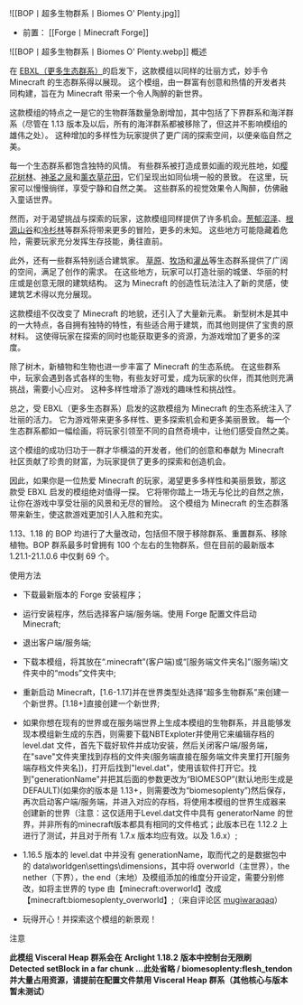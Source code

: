 ![[BOP丨超多生物群系丨Biomes O' Plenty.jpg]]
- 前置：
 [[Forge丨Minecraft Forge]]

![[BOP丨超多生物群系丨Biomes O' Plenty.webp]]
概述

在 [EBXL（更多生态群系）](https://www.mcmod.cn/class/50.html "EBXL（更多生态群系）")的启发下，这款模组以同样的壮丽方式，妙手令 Minecraft 的生态群系得以展现。 这个模组，由一群富有创意和热情的开发者共同构建，旨在为 Minecraft 带来一个令人陶醉的新世界。

这款模组的特点之一是它的生物群落数量急剧增加，其中包括了下界群系和海洋群系（尽管在 1.13 版本及以后，所有的海洋群系都被移除了，但这并不影响模组的雄伟之处）。 这种增加的多样性为玩家提供了更广阔的探索空间，以便亲临自然之美。

每一个生态群系都饱含独特的风情。 有些群系被打造成景如画的观光胜地，如[樱花树林](https://www.mcmod.cn/item/63241.html "樱花树林")、[神圣之泉](https://www.mcmod.cn/item/63240.html "神圣之泉")和[薰衣草花田](https://www.mcmod.cn/item/69429.html "薰衣草花田")，它们呈现出如同仙境一般的景致。 在这里，玩家可以慢慢徜徉，享受宁静和自然之美。 这些群系的视觉效果令人陶醉，仿佛融入童话世界。

然而，对于渴望挑战与探索的玩家，这款模组同样提供了许多机会。[葱郁沼泽](https://www.mcmod.cn/item/67231.html "葱郁沼泽")、[根源山谷](https://www.mcmod.cn/item/63233.html "根源山谷")和[冷杉林](https://www.mcmod.cn/item/67235.html "冷杉林")等群系将带来更多的冒险，更多的未知。 这些地方可能隐藏着危险，需要玩家充分发挥生存技能，勇往直前。

此外，还有一些群系特别适合建筑家。 [草原](https://www.mcmod.cn/item/78516.html "草原")、[牧场](https://www.mcmod.cn/item/78520.html "牧场")和[灌丛](https://www.mcmod.cn/item/329368.html "灌丛")等生态群系提供了广阔的空间，满足了创作的需求。 在这些地方，玩家可以打造壮丽的城堡、华丽的村庄或是创意无限的建筑结构。 这为 Minecraft 的创造性玩法注入了新的灵感，使建筑艺术得以充分展现。

这款模组不仅改变了 Minecraft 的地貌，还引入了大量新元素。 新型树木是其中的一大特点，各自拥有独特的特性，有些适合用于建筑，而其他则提供了宝贵的原材料。 这使得玩家在探索的同时也能获取更多的资源，为游戏增加了更多的深度。

除了树木，新植物和生物也进一步丰富了 Minecraft 的生态系统。 在这些群系中，玩家会遇到各式各样的生物，有些友好可爱，成为玩家的伙伴，而其他则充满挑战，需要小心应对。 这种多样性增添了游戏的趣味性和挑战性。

总之，受 EBXL（更多生态群系）启发的这款模组为 Minecraft 的生态系统注入了壮丽的活力。 它为游戏带来更多多样性、更多探索机会和更多美丽景致。 每一个生态群系都如一幅绘画，将玩家引领至不同的自然奇境中，让他们感受自然之美。

这个模组的成功归功于一群才华横溢的开发者，他们的创意和奉献为 Minecraft 社区贡献了珍贵的财富，为玩家提供了更多的探索和创造机会。

因此，如果你是一位热爱 Minecraft 的玩家，渴望更多多样性和美丽景致，那这款受 EBXL 启发的模组绝对值得一探。 它将带你踏上一场无与伦比的自然之旅，让你在游戏中享受壮丽的风景和无尽的冒险。 这个模组为 Minecraft 的生态群落带来新生，使这款游戏更加引人入胜和充实。

1.13、1.18 的 BOP 均进行了大量改动，包括但不限于移除群系、重置群系、移除植物。BOP 群系最多时曾拥有 100 个左右的生物群系，但在目前的最新版本 1.21.1-21.1.0.6 中仅剩 69 个。

使用方法

- 下载最新版本的 Forge 安装程序；
    
- 运行安装程序，然后选择客户端/服务端。使用 Forge 配置文件启动 Minecraft;
    
- 退出客户端/服务端;
    
- 下载本模组，将其放在“.minecraft”(客户端)或“[服务端文件夹名]”(服务端)文件夹中的“mods”文件夹中;
    
- 重新启动 Minecraft，[1.6-1.17]并在世界类型处选择“超多生物群系”来创建一个新世界。[1.18+]直接创建一个新世界;
    
- 如果你想在现有的世界或在服务端世界上生成本模组的生物群系，并且能够发现本模组新生成的东西，则需要下载NBTExploter并使用它来编辑存档的 level.dat 文件，首先下载好软件并成功安装，然后关闭客户端/服务端，在"save"文件夹里找到存档的文件夹(服务端直接在服务端文件夹里打开[服务端存档文件夹名])，打开后找到"level.dat"，使用该软件打开它。找到"generationName"并把其后面的参数更改为“BIOMESOP”(默认地形生成是 DEFAULT)(如果你的版本是 1.13+，则需要改为“biomesoplenty”)然后保存，再次启动客户端/服务端，并进入对应的存档，将使用本模组的世界生成器来创建新的世界（注意：这仅适用于Level.dat文件中具有 generatorName 的世界，并非所有的minecraft版本都具有相同的文件格式；此版本已在 1.12.2 上进行了测试，并且对于所有 1.7.x 版本均应有效。以及 1.6.x）;
    
- 1.16.5 版本的 level.dat 中并没有 generationName，取而代之的是数据包中的 data\worldgen\settings\dimensions，其中将 overworld（主世界），the nether（下界），the end（末地）及模组添加的维度分开设定，需要分别修改，如将主世界的 type 由【minecraft:overworld】改成【minecraft:biomesoplenty_overworld】;（来自评论区 [mugiwaraqaq](https://center.mcmod.cn/244714/)）
    
- 玩得开心！并探索这个模组的新景观！
    

注意

**此模组 Visceral Heap 群系会在** **Arclight 1.18.2** **版本中控制台无限刷 Detected setBlock in a far chunk ...此处省略 / biomesoplenty:flesh_tendon 并大量占用资源，请提前在配置文件禁用 Visceral Heap 群系（其他核心与版本暂未测试）**